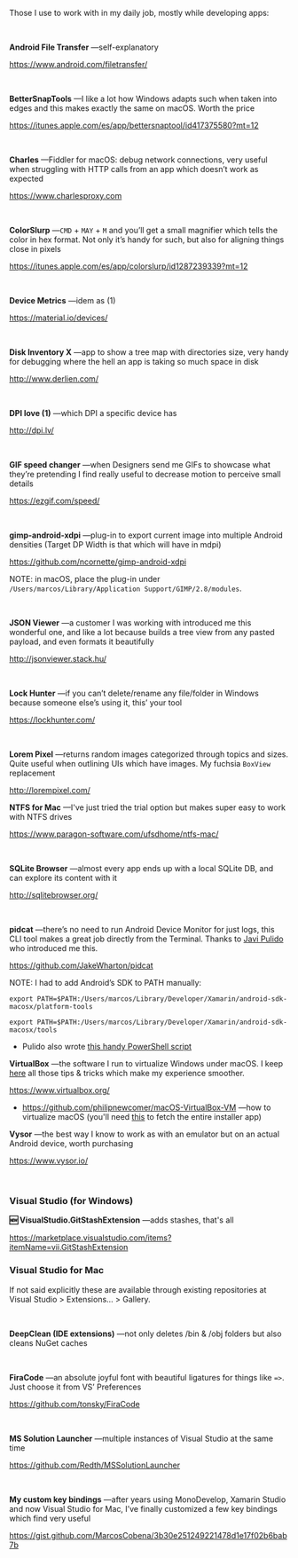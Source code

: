 Those I use to work with in my daily job, mostly while developing apps:

 

**Android File Transfer** —self-explanatory

<https://www.android.com/filetransfer/>

 

**BetterSnapTools** —I like a lot how Windows adapts such when taken into edges
and this makes exactly the same on macOS. Worth the price

<https://itunes.apple.com/es/app/bettersnaptool/id417375580?mt=12>

 

**Charles** —Fiddler for macOS: debug network connections, very useful when
struggling with HTTP calls from an app which doesn’t work as expected

<https://www.charlesproxy.com>

 

**ColorSlurp** —`CMD` + `MAY` + `M` and you’ll get a small magnifier which tells
the color in hex format. Not only it’s handy for such, but also for aligning
things close in pixels

<https://itunes.apple.com/es/app/colorslurp/id1287239339?mt=12>

 

**Device Metrics** —idem as (1)

<https://material.io/devices/>

 

**Disk Inventory X** —app to show a tree map with directories size, very handy
for debugging where the hell an app is taking so much space in disk

<http://www.derlien.com/>

 

**DPI love (1)** —which DPI a specific device has

<http://dpi.lv/>

 

**GIF speed changer** —when Designers send me GIFs to showcase what they’re
pretending I find really useful to decrease motion to perceive small details

<https://ezgif.com/speed/>

 

**gimp-android-xdpi** —plug-in to export current image into multiple Android
densities (Target DP Width is that which will have in mdpi) 

<https://github.com/ncornette/gimp-android-xdpi>

NOTE: in macOS, place the plug-in under `/Users/marcos/Library/Application
Support/GIMP/2.8/modules`.

 

**JSON Viewer** —a customer I was working with introduced me this wonderful one,
and like a lot because builds a tree view from any pasted payload, and even
formats it beautifully

<http://jsonviewer.stack.hu/>

 

**Lock Hunter** —if you can’t delete/rename any file/folder in Windows
because someone else’s using it, this’ your tool

<https://lockhunter.com/>

 

**Lorem Pixel** —returns random images categorized through topics and sizes.
Quite useful when outlining UIs which have images. My fuchsia `BoxView`
replacement

<http://lorempixel.com/>



**NTFS for Mac** —I've just tried the trial option but makes super easy to work with NTFS drives

https://www.paragon-software.com/ufsdhome/ntfs-mac/

 

**SQLite Browser** —almost every app ends up with a local SQLite DB, and can
explore its content with it

<http://sqlitebrowser.org/>

 

**pidcat** —there’s no need to run Android Device Monitor for just logs, this
CLI tool makes a great job directly from the Terminal. Thanks to [Javi
Pulido](https://twitter.com/pulimento) who introduced me this.

<https://github.com/JakeWharton/pidcat>

NOTE: I had to add Android’s SDK to PATH manually:

`export
PATH=$PATH:/Users/marcos/Library/Developer/Xamarin/android-sdk-macosx/platform-tools`

`export
PATH=$PATH:/Users/marcos/Library/Developer/Xamarin/android-sdk-macosx/tools`

- Pulido also wrote [this handy PowerShell script](https://gist.github.com/pulimento/ddd82080232360a49a2e4c751bf16515)

**VirtualBox** —the software I run to virtualize Windows under macOS. I keep
[here](https://medium.com/@MarcosCobena/tips-tricks-to-rely-in-virtualbox-e9e28c8cd180)
all those tips & tricks which make my experience smoother.

<https://www.virtualbox.org/>

- https://github.com/philipnewcomer/macOS-VirtualBox-VM —how to virtualize macOS (you'll need [this](https://mycyberuniverse.com/macos/how-download-complete-macos-high-sierra-installer-app.html) to fetch the entire installer app)

**Vysor** —the best way I know to work as with an emulator but on an actual
Android device, worth purchasing

<https://www.vysor.io/>

 

### Visual Studio (for Windows)

**🆕 VisualStudio.GitStashExtension** —adds stashes, that's all

https://marketplace.visualstudio.com/items?itemName=vii.GitStashExtension

### Visual Studio for Mac

If not said explicitly these are available through existing repositories at
Visual Studio \> Extensions… \> Gallery.

 

**DeepClean (IDE extensions)** —not only deletes /bin & /obj folders but also
cleans NuGet caches

 

**FiraCode** —an absolute joyful font with beautiful ligatures for things like
`=>`. Just choose it from VS’ Preferences

<https://github.com/tonsky/FiraCode>

 

**MS Solution Launcher** —multiple instances of Visual Studio at the same time

<https://github.com/Redth/MSSolutionLauncher>

 

**My custom key bindings** —after years using MonoDevelop, Xamarin Studio and
now Visual Studio for Mac, I’ve finally customized a few key bindings which find
very useful

<https://gist.github.com/MarcosCobena/3b30e251249221478d1e17f02b6bab7b>
